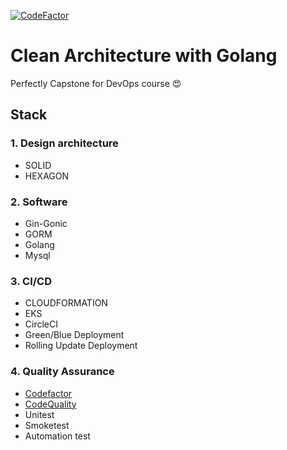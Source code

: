 [![CodeFactor](https://www.codefactor.io/repository/github/nqbao11/go-to-auto/badge)](https://www.codefactor.io/repository/github/nqbao11/go-to-auto)

# Clean Architecture with Golang
Perfectly Capstone for DevOps course 😍

## Stack

### 1. Design architecture
- SOLID
- HEXAGON

### 2. Software

- Gin-Gonic
- GORM
- Golang
- Mysql

### 3. CI/CD
- CLOUDFORMATION
- EKS
- CircleCI
- Green/Blue Deployment
- Rolling Update Deployment

### 4. Quality Assurance
- [Codefactor](https://www.codefactor.io/)
- [CodeQuality](https://www.codacy.com/)
- Unitest
- Smoketest
- Automation test
